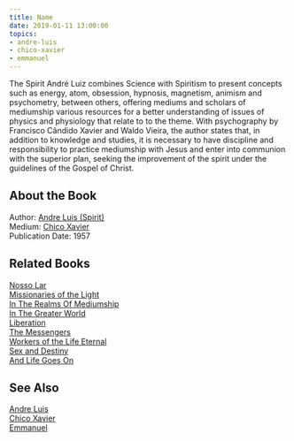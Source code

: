 ```yaml
---
title: Name
date: 2019-01-11 13:00:00
topics: 
- andre-luis
- chico-xavier
- emmanuel
---
```


The Spirit André Luiz combines Science with Spiritism to present concepts such as
energy, atom, obsession, hypnosis, magnetism, animism and psychometry, between
others, offering mediums and scholars of mediumship various resources
for a better understanding of issues of physics and physiology that relate to
to the theme. With psychography by Francisco Cândido Xavier and Waldo Vieira, the author
states that, in addition to knowledge and studies, it is necessary to have
discipline and responsibility to practice mediumship with Jesus and enter into
communion with the superior plan, seeking the improvement of the spirit under the
guidelines of the Gospel of Christ.

## About the Book 
Author: [Andre Luis (Spirit)](/bio/andre-luis)  
Medium: [Chico Xavier](/bio/chico-xavier)  
Publication Date: 1957  

## Related Books
[Nosso Lar](nosso-lar)  
[Missionaries of the Light](missionaries-of-the-light)  
[In The Realms Of Mediumship](in-the-realms-of-mediumship)  
[In The Greater World](in-the-greater-world)  
[Liberation](liberation)  
[The Messengers](the-messengers)  
[Workers of the Life Eternal](workers-of-the-life-eternal)  
[Sex and Destiny](sex-and-destiny)  
[And Life Goes On](and-life-goes-on)  

## See Also
[Andre Luis](/bio/andre-luis)  
[Chico Xavier](/bio/chico-xavier)  
[Emmanuel](/bio/emmanuel)  

